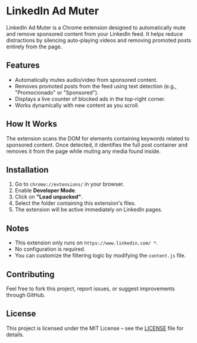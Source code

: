 # LinkedIn Ad Muter

LinkedIn Ad Muter is a Chrome extension designed to automatically mute and remove sponsored content from your LinkedIn feed. It helps reduce distractions by silencing auto-playing videos and removing promoted posts entirely from the page.

## Features

- Automatically mutes audio/video from sponsored content.
- Removes promoted posts from the feed using text detection (e.g., "Promocionado" or "Sponsored").
- Displays a live counter of blocked ads in the top-right corner.
- Works dynamically with new content as you scroll.

## How It Works

The extension scans the DOM for elements containing keywords related to sponsored content. Once detected, it identifies the full post container and removes it from the page while muting any media found inside.

## Installation

1. Go to `chrome://extensions/` in your browser.
2. Enable **Developer Mode**.
3. Click on **"Load unpacked"**.
4. Select the folder containing this extension's files.
5. The extension will be active immediately on LinkedIn pages.

## Notes

- This extension only runs on `https://www.linkedin.com/ *`.
- No configuration is required.
- You can customize the filtering logic by modifying the `content.js` file.

## Contributing

Feel free to fork this project, report issues, or suggest improvements through GitHub.

## License

This project is licensed under the MIT License – see the [LICENSE](LICENSE) file for details.
